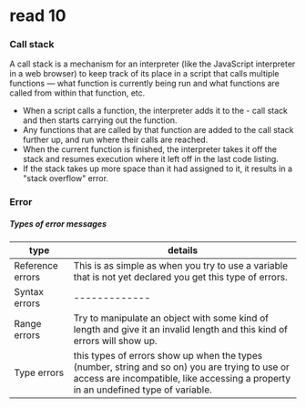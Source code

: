 # read 10

### Call stack

A call stack is a mechanism for an interpreter (like the JavaScript interpreter in a web browser) to keep track of its place in a script that calls multiple functions — what function is currently being run and what functions are called from within that function, etc.

- When a script calls a function, the interpreter adds it to the - call stack and then starts carrying out the function.
- Any functions that are called by that function are added to the call stack further up, and run where their calls are reached.
- When the current function is finished, the interpreter takes it off the stack and resumes execution where it left off in the last code listing.
- If the stack takes up more space than it had assigned to it, it results in a "stack overflow" error.


### Error

##### Types of error messages

type | details
-----|--------
Reference errors|This is as simple as when you try to use a variable that is not yet declared you get this type of errors.
Syntax errors|-------------
Range errors|Try to manipulate an object with some kind of length and give it an invalid length and this kind of errors will show up.
Type errors|this types of errors show up when the types (number, string and so on) you are trying to use or access are incompatible, like accessing a property in an undefined type of variable.
